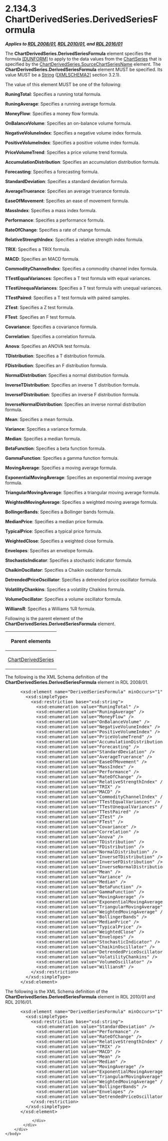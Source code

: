 <html dir="LTR" xmlns:mshelp="http://msdn.microsoft.com/mshelp" xmlns:ddue="http://ddue.schemas.microsoft.com/authoring/2003/5" xmlns:xlink="http://www.w3.org/1999/xlink" xmlns:tool="http://www.microsoft.com/tooltip">
    <head>
        <meta http-equiv="Content-Type" content="text/html; CHARSET=utf-8"></meta>
        <meta name="save" content="history"></meta>
        <title>2.134.3 ChartDerivedSeries.DerivedSeriesFormula</title>
        <xml>
            <mshelp:toctitle title="2.134.3 ChartDerivedSeries.DerivedSeriesFormula"></mshelp:toctitle>
            <mshelp:rltitle title="[MS-RDL]: ChartDerivedSeries.DerivedSeriesFormula"></mshelp:rltitle>
            <mshelp:keyword index="A" term="e4158671-1c55-4d63-bc88-e5ce6c47d429"></mshelp:keyword>
            <mshelp:attr name="DCSext.ContentType" value="open specification"></mshelp:attr>
            <mshelp:attr name="AssetID" value="e4158671-1c55-4d63-bc88-e5ce6c47d429"></mshelp:attr>
            <mshelp:attr name="TopicType" value="kbRef"></mshelp:attr>
            <mshelp:attr name="DCSext.Title" value="[MS-RDL]: ChartDerivedSeries.DerivedSeriesFormula" />
        </xml>
    </head>
    <body>
        <div id="header">
            <h1 class="heading">2.134.3 ChartDerivedSeries.DerivedSeriesFormula</h1>
        </div>
        <div id="mainSection">
            <div id="mainBody">
                <div id="allHistory" class="saveHistory"></div>
                <div id="sectionSection0" class="section" name="collapseableSection">
                    

<p><b><i>Applies to </i></b><a href="1e855f94-4617-47e4-b89e-0856c6cb420f.html"><b><i>RDL 2008/01</i></b></a><b><i>,
</i></b><a href="3428e690-a348-4ec7-8a6a-8efb42d2cdee.html"><b><i>RDL 2010/01</i></b></a><b><i>,
and </i></b><a href="52ce3983-2bfc-4e72-9359-42aaf5fe4509.html"><b><i>RDL 2016/01</i></b></a></p>

<p>The <b>ChartDerivedSeries.DerivedSeriesFormula</b> element
specifies the formula <a href="https://go.microsoft.com/fwlink/?LinkId=257860">[DUNFORM]</a>
to apply to the data values from the <a href="aee11573-3fcf-4365-938b-e6c8ceece6e1.html">ChartSeries</a> that is
specified by the <a href="8f648c92-eba7-4254-ac79-3054cf89c15b.html">ChartDerivedSeries.SourceChartSeriesName</a>
element. The <b>ChartDerivedSeries.DerivedSeriesFormula</b> element MUST be
specified. Its value MUST be a <a href="1ed81ef3-a683-45e3-aaad-bd2bbe71bc3d.html">String</a> (<a href="https://go.microsoft.com/fwlink/?LinkId=90610">[XMLSCHEMA2]</a> section
3.2.1).</p>

<p>The value of this element MUST be one of the following:</p>

<p><b>RuningTotal</b>: Specifies a running total
formula.</p>

<p><b>RuningAverage</b>: Specifies a running average
formula.</p>

<p><b>MoneyFlow</b>: Specifies a money flow formula. </p>

<p><b>OnBalanceVolume</b>: Specifies an on-balance
volume formula.</p>

<p><b>NegativeVoluneIndex</b>: Specifies a negative
volume index formula.</p>

<p><b>PositiveVolumeIndex</b>: Specifies a positive
volume index formula.</p>

<p><b>PriceVolumeTrend</b>: Specifies a price volume
trend formula.</p>

<p><b>AccumulationDistribution</b>: Specifies an
accumulation distribution formula.</p>

<p><b>Forecasting</b>: Specifies a forecasting formula.</p>

<p><b>StandardDeviation</b>: Specifies a standard
deviation formula.</p>

<p><b>AverageTruerance</b>: Specifies an average truerance
formula.</p>

<p><b>EaseOfMovement</b>: Specifies an ease of movement
formula.</p>

<p><b>MassIndex</b>: Specifies a mass index formula.</p>

<p><b>Performance</b>: Specifies a performance formula.</p>

<p><b>RateOfChange</b>: Specifies a rate of change
formula.</p>

<p><b>RelativeStrengthIndex</b>: Specifies a relative
strength index formula.</p>

<p><b>TRIX</b>: Specifies a TRIX formula.</p>

<p><b>MACD</b>: Specifies an MACD formula.</p>

<p><b>CommodityChannelIndex</b>: Specifies a commodity
channel index formula.</p>

<p><b>TTestEqualVariances</b>: Specifies a T test
formula with equal variances.</p>

<p><b>TTestUnequalVariances</b>: Specifies a T test
formula with unequal variances.</p>

<p><b>TTestPaired</b>: Specifies a T test formula with
paired samples.</p>

<p><b>ZTest</b>: Specifies a Z test formula.</p>

<p><b>FTest</b>: Specifies an F test formula.</p>

<p><b>Covariance</b>: Specifies a covariance formula.</p>

<p><b>Correlation</b>: Specifies a correlation formula.</p>

<p><b>Anova</b>: Specifies an ANOVA test formula.</p>

<p><b>TDistribution</b>: Specifies a T distribution
formula.</p>

<p><b>FDistribution</b>: Specifies an F distribution
formula.</p>

<p><b>NormalDistribution</b>: Specifies a normal
distribution formula.</p>

<p><b>InverseTDistribution</b>: Specifies an inverse T
distribution formula.</p>

<p><b>InverseFDistribution</b>: Specifies an inverse F
distribution formula.</p>

<p><b>InverseNormalDistribution</b>: Specifies an
inverse normal distribution formula.</p>

<p><b>Mean</b>: Specifies a mean formula.</p>

<p><b>Variance</b>: Specifies a variance formula.</p>

<p><b>Median</b>: Specifies a median formula.</p>

<p><b>BetaFunction</b>: Specifies a beta function
formula.</p>

<p><b>GammaFunction</b>: Specifies a gamma function
formula.</p>

<p><b>MovingAverage</b>: Specifies a moving average
formula.</p>

<p><b>ExponentialMovingAverage</b>: Specifies an
exponential moving average formula.</p>

<p><b>TriangularMovingAverage</b>: Specifies a
triangular moving average formula.</p>

<p><b>WeightedMovingAverage</b>: Specifies a weighted
moving average formula.</p>

<p><b>BollingerBands</b>: Specifies a Bollinger bands
formula.</p>

<p><b>MedianPrice</b>: Specifies a median price formula.</p>

<p><b>TypicalPrice</b>: Specifies a typical price
formula.</p>

<p><b>WeightedClose</b>: Specifies a weighted close
formula.</p>

<p><b>Envelopes</b>: Specifies an envelope formula.</p>

<p><b>StochasticIndicator</b>: Specifies a stochastic
indicator formula.</p>

<p><b>ChaikinOscillator</b>: Specifies a Chaikin
oscillator formula.</p>

<p><b>DetrendedPriceOscillator</b>: Specifies a
detrended price oscillator formula.</p>

<p><b>VolatilityChankins</b>: Specifies a volatility
Chaikins formula.</p>

<p><b>VolumeOscillator</b>: Specifies a volume
oscillator formula.</p>

<p><b>WilliansR</b>: Specifies a Williams %R formula.</p>

<p>Following is the parent element of the <b>ChartDerivedSeries.DerivedSeriesFormula</b>
element.</p>

<table>
 <thead>
  <tr>
   <th>
   <p>Parent elements</p>
   </th>
  </tr>
 </thead>
 <tr>
  <td>
  <p><a href="1d639ad1-8e24-45ec-8dcb-8b6163780a36.html">ChartDerivedSeries</a>
  </p>
  </td>
 </tr>
</table>

<p>The following is the XML Schema definition of the <b>ChartDerivedSeries.DerivedSeriesFormula</b>
element in RDL 2008/01.</p>

<dl>
<dd>
<div><pre> &lt;xsd:element name=&quot;DerivedSeriesFormula&quot; minOccurs=&quot;1&quot;&gt;
   &lt;xsd:simpleType&gt;
     &lt;xsd:restriction base=&quot;xsd:string&quot;&gt;
       &lt;xsd:enumeration value=&quot;RuningTotal&quot; /&gt;
       &lt;xsd:enumeration value=&quot;RuningAverage&quot; /&gt;
       &lt;xsd:enumeration value=&quot;MoneyFlow&quot; /&gt;
       &lt;xsd:enumeration value=&quot;OnBalanceVolume&quot; /&gt;
       &lt;xsd:enumeration value=&quot;NegativeVoluneIndex&quot; /&gt;
       &lt;xsd:enumeration value=&quot;PositiveVolumeIndex&quot; /&gt;
       &lt;xsd:enumeration value=&quot;PriceVolumeTrend&quot; /&gt;
       &lt;xsd:enumeration value=&quot;AccumulationDistribution&quot; /&gt;
       &lt;xsd:enumeration value=&quot;Forecasting&quot; /&gt;
       &lt;xsd:enumeration value=&quot;StandardDeviation&quot; /&gt;
       &lt;xsd:enumeration value=&quot;AverageTruerance&quot; /&gt;
       &lt;xsd:enumeration value=&quot;EaseOfMovement&quot; /&gt;
       &lt;xsd:enumeration value=&quot;MassIndex&quot; /&gt;
       &lt;xsd:enumeration value=&quot;Performance&quot; /&gt;
       &lt;xsd:enumeration value=&quot;RateOfChange&quot; /&gt;
       &lt;xsd:enumeration value=&quot;RelativeStrengthIndex&quot; /&gt;
       &lt;xsd:enumeration value=&quot;TRIX&quot; /&gt;
       &lt;xsd:enumeration value=&quot;MACD&quot; /&gt;
       &lt;xsd:enumeration value=&quot;CommodityChannelIndex&quot; /&gt;
       &lt;xsd:enumeration value=&quot;TTestEqualVariances&quot; /&gt;
       &lt;xsd:enumeration value=&quot;TTestUnequalVariances&quot; /&gt;
       &lt;xsd:enumeration value=&quot;TTestPaired&quot; /&gt;
       &lt;xsd:enumeration value=&quot;ZTest&quot; /&gt;
       &lt;xsd:enumeration value=&quot;FTest&quot; /&gt;
       &lt;xsd:enumeration value=&quot;Covariance&quot; /&gt;
       &lt;xsd:enumeration value=&quot;Correlation&quot; /&gt;
       &lt;xsd:enumeration value=&quot;Anova&quot; /&gt;
       &lt;xsd:enumeration value=&quot;TDistribution&quot; /&gt;
       &lt;xsd:enumeration value=&quot;FDistribution&quot; /&gt;
       &lt;xsd:enumeration value=&quot;NormalDistribution&quot; /&gt;
       &lt;xsd:enumeration value=&quot;InverseTDistribution&quot; /&gt;
       &lt;xsd:enumeration value=&quot;InverseFDistribution&quot; /&gt;
       &lt;xsd:enumeration value=&quot;InverseNormalDistribution&quot; /&gt;
       &lt;xsd:enumeration value=&quot;Mean&quot; /&gt;
       &lt;xsd:enumeration value=&quot;Variance&quot; /&gt;
       &lt;xsd:enumeration value=&quot;Median&quot; /&gt;
       &lt;xsd:enumeration value=&quot;BetaFunction&quot; /&gt;
       &lt;xsd:enumeration value=&quot;GammaFunction&quot; /&gt;
       &lt;xsd:enumeration value=&quot;MovingAverage&quot; /&gt;
       &lt;xsd:enumeration value=&quot;ExponentialMovingAverage&quot; /&gt;
       &lt;xsd:enumeration value=&quot;TriangularMovingAverage&quot; /&gt;
       &lt;xsd:enumeration value=&quot;WeightedMovingAverage&quot; /&gt;
       &lt;xsd:enumeration value=&quot;BollingerBands&quot; /&gt;
       &lt;xsd:enumeration value=&quot;MedianPrice&quot; /&gt;
       &lt;xsd:enumeration value=&quot;TypicalPrice&quot; /&gt;
       &lt;xsd:enumeration value=&quot;WeightedClose&quot; /&gt;
       &lt;xsd:enumeration value=&quot;Envelopes&quot; /&gt;
       &lt;xsd:enumeration value=&quot;StochasticIndicator&quot; /&gt;
       &lt;xsd:enumeration value=&quot;ChaikinOscillator&quot; /&gt;
       &lt;xsd:enumeration value=&quot;DetrendedPriceOscillator&quot; /&gt;
       &lt;xsd:enumeration value=&quot;VolatilityChankins&quot; /&gt;
       &lt;xsd:enumeration value=&quot;VolumeOscillator&quot; /&gt;
       &lt;xsd:enumeration value=&quot;WilliansR&quot; /&gt;
     &lt;/xsd:restriction&gt;
   &lt;/xsd:simpleType&gt;
 &lt;/xsd:element&gt;
</pre></div>
</dd></dl>

<p>The following is the XML Schema definition of the <b>ChartDerivedSeries.DerivedSeriesFormula</b>
element in RDL 2010/01 and RDL 2016/01.</p>

<dl>
<dd>
<div><pre> &lt;xsd:element name=&quot;DerivedSeriesFormula&quot; minOccurs=&quot;1&quot;&gt;
   &lt;xsd:simpleType&gt;
     &lt;xsd:restriction base=&quot;xsd:string&quot;&gt;
       &lt;xsd:enumeration value=&quot;StandardDeviation&quot; /&gt;
       &lt;xsd:enumeration value=&quot;Performance&quot; /&gt;
       &lt;xsd:enumeration value=&quot;RateOfChange&quot; /&gt;
       &lt;xsd:enumeration value=&quot;RelativeStrengthIndex&quot; /&gt;
       &lt;xsd:enumeration value=&quot;TRIX&quot; /&gt;
       &lt;xsd:enumeration value=&quot;MACD&quot; /&gt;
       &lt;xsd:enumeration value=&quot;Mean&quot; /&gt;
       &lt;xsd:enumeration value=&quot;Median&quot; /&gt;
       &lt;xsd:enumeration value=&quot;MovingAverage&quot; /&gt;
       &lt;xsd:enumeration value=&quot;ExponentialMovingAverage&quot; /&gt;
       &lt;xsd:enumeration value=&quot;TriangularMovingAverage&quot; /&gt;
       &lt;xsd:enumeration value=&quot;WeightedMovingAverage&quot; /&gt;
       &lt;xsd:enumeration value=&quot;BollingerBands&quot; /&gt;
       &lt;xsd:enumeration value=&quot;Envelopes&quot; /&gt;
       &lt;xsd:enumeration value=&quot;DetrendedPriceOscillator&quot; /&gt;
     &lt;/xsd:restriction&gt;
   &lt;/xsd:simpleType&gt;
 &lt;/xsd:element&gt;
</pre></div>
</dd></dl>


                </div>
            </div>
        </div>
    </body>
</html>